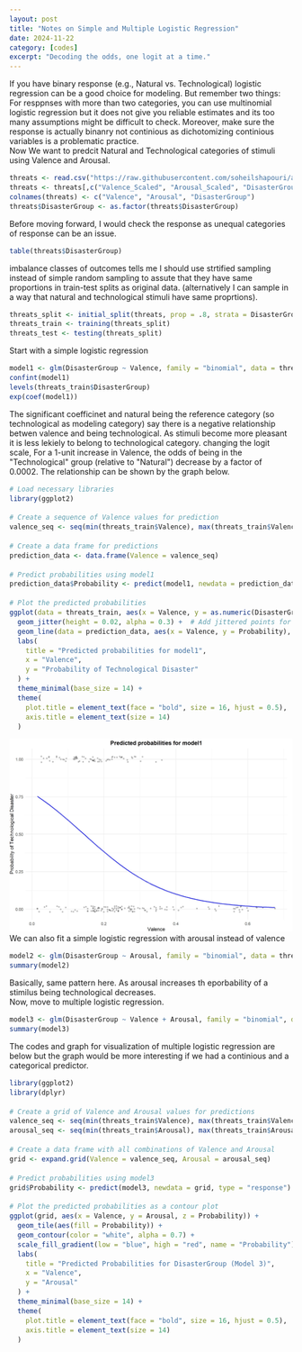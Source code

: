 ```yaml
---
layout: post
title: "Notes on Simple and Multiple Logistic Regression"
date: 2024-11-22
category: [codes]
excerpt: "Decoding the odds, one logit at a time."
---
```

If you have binary response (e.g., Natural vs. Technological) logistic regression can be a good choice for modeling. But remember two things: For resppnses with more than two categories, you can use multinomial logistic regression but it does not give you reliable estimates and its too many assumptions might be difficult to check. Moreover, make sure the response is actually binanry not continious as dichotomizing continious variables is a problematic practice.  
Now We want to predcit Natural and Technological categories of stimuli using Valence and Arousal.  
```r
threats <- read.csv("https://raw.githubusercontent.com/soheilshapouri/affect_disasters/main/Data%20S2.csv")
threats <- threats[,c("Valence_Scaled", "Arousal_Scaled", "DisasterGroup")]
colnames(threats) <- c("Valence", "Arousal", "DisasterGroup")
threats$DisasterGroup <- as.factor(threats$DisasterGroup)
```
Before moving forward, I would check the response as unequal categories of response can be an issue. 
```r
table(threats$DisasterGroup)
```
imbalance classes of outcomes tells me I should use strtified sampling instead of simple random sampling to assute that they have same proportions in train-test splits as original data. (alternatively I can sample in a way that natural and technological stimuli have same proprtions). 
```r
threats_split <- initial_split(threats, prop = .8, strata = DisasterGroup)
threats_train <- training(threats_split)
threats_test <- testing(threats_split)
```
Start with a simple logistic regression 
```r
model1 <- glm(DisasterGroup ~ Valence, family = "binomial", data = threats_train)
confint(model1)
levels(threats_train$DisasterGroup)
exp(coef(model1))
```
The significant coefficinet and natural being the reference category (so technological as modeling category) say there is a negative relationship betwen valence and being technological. As stimuli become more pleasant it is less lekiely to belong to technological category. changing the logit scale, For a 1-unit increase in Valence, the odds of being in the "Technological" group (relative to "Natural") decrease by a factor of 0.0002. The relationship can be shown by the graph below. 
```r
# Load necessary libraries
library(ggplot2)

# Create a sequence of Valence values for prediction
valence_seq <- seq(min(threats_train$Valence), max(threats_train$Valence), length.out = 100)

# Create a data frame for predictions
prediction_data <- data.frame(Valence = valence_seq)

# Predict probabilities using model1
prediction_data$Probability <- predict(model1, newdata = prediction_data, type = "response")

# Plot the predicted probabilities
ggplot(data = threats_train, aes(x = Valence, y = as.numeric(DisasterGroup == "Technological"))) +
  geom_jitter(height = 0.02, alpha = 0.3) +  # Add jittered points for data visualization
  geom_line(data = prediction_data, aes(x = Valence, y = Probability), color = "blue", size = 1) +  # Prediction line
  labs(
    title = "Predicted probabilities for model1",
    x = "Valence",
    y = "Probability of Technological Disaster"
  ) +
  theme_minimal(base_size = 14) +
  theme(
    plot.title = element_text(face = "bold", size = 16, hjust = 0.5),
    axis.title = element_text(size = 14)
  )
```
![Probability of being technological as a function of valence](https://raw.githubusercontent.com/soheilshapouri/soheilshapouri.github.io/master/_posts/valencetech.jpg)
We can also fit a simple logistic regression with arousal instead of valence
```r
model2 <- glm(DisasterGroup ~ Arousal, family = "binomial", data = threats_train)
summary(model2)
```
Basically, same pattern here. As arousal increases th eporbability of a stimilus being technological decreases.  
Now, move to multiple logistic regression. 
```r
model3 <- glm(DisasterGroup ~ Valence + Arousal, family = "binomial", data = threats_train)
summary(model3)
```
The codes and graph for visualization of multiple logistic regression are below but the graph would be more interesting if we had a continious and a categorical predictor. 
```r
library(ggplot2)
library(dplyr)

# Create a grid of Valence and Arousal values for predictions
valence_seq <- seq(min(threats_train$Valence), max(threats_train$Valence), length.out = 100)
arousal_seq <- seq(min(threats_train$Arousal), max(threats_train$Arousal), length.out = 100)

# Create a data frame with all combinations of Valence and Arousal
grid <- expand.grid(Valence = valence_seq, Arousal = arousal_seq)

# Predict probabilities using model3
grid$Probability <- predict(model3, newdata = grid, type = "response")

# Plot the predicted probabilities as a contour plot
ggplot(grid, aes(x = Valence, y = Arousal, z = Probability)) +
  geom_tile(aes(fill = Probability)) +
  geom_contour(color = "white", alpha = 0.7) +
  scale_fill_gradient(low = "blue", high = "red", name = "Probability") +
  labs(
    title = "Predicted Probabilities for DisasterGroup (Model 3)",
    x = "Valence",
    y = "Arousal"
  ) +
  theme_minimal(base_size = 14) +
  theme(
    plot.title = element_text(face = "bold", size = 16, hjust = 0.5),
    axis.title = element_text(size = 14)
  )
```




